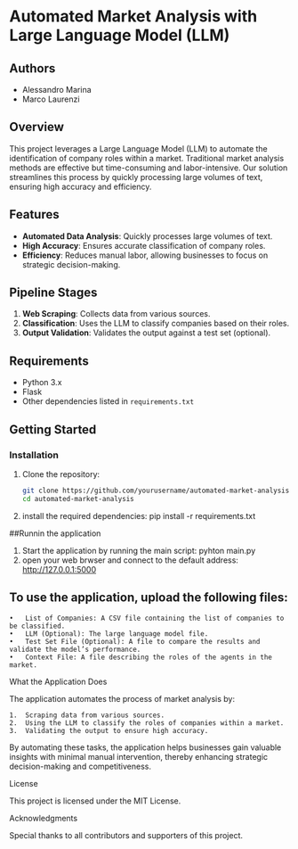 # Automated Market Analysis with Large Language Model (LLM)

## Authors
- Alessandro Marina
- Marco Laurenzi

## Overview
This project leverages a Large Language Model (LLM) to automate the identification of company roles within a market. Traditional market analysis methods are effective but time-consuming and labor-intensive. Our solution streamlines this process by quickly processing large volumes of text, ensuring high accuracy and efficiency. 

## Features
- **Automated Data Analysis**: Quickly processes large volumes of text.
- **High Accuracy**: Ensures accurate classification of company roles.
- **Efficiency**: Reduces manual labor, allowing businesses to focus on strategic decision-making.

## Pipeline Stages
1. **Web Scraping**: Collects data from various sources.
2. **Classification**: Uses the LLM to classify companies based on their roles.
3. **Output Validation**: Validates the output against a test set (optional).

## Requirements
- Python 3.x
- Flask
- Other dependencies listed in `requirements.txt`

## Getting Started

### Installation
1. Clone the repository:
   ```sh
   git clone https://github.com/yourusername/automated-market-analysis.git
   cd automated-market-analysis
2. install the required dependencies: pip install -r requirements.txt

##Runnin the application 
1. Start the application by running the main script: pyhton main.py
2. open your web brwser and connect to the default address:
http://127.0.0.1:5000

## To use the application, upload the following files:

	•	List of Companies: A CSV file containing the list of companies to be classified.
	•	LLM (Optional): The large language model file.
	•	Test Set File (Optional): A file to compare the results and validate the model’s performance.
	•	Context File: A file describing the roles of the agents in the market.

What the Application Does

The application automates the process of market analysis by:

	1.	Scraping data from various sources.
	2.	Using the LLM to classify the roles of companies within a market.
	3.	Validating the output to ensure high accuracy.

By automating these tasks, the application helps businesses gain valuable insights with minimal manual intervention, thereby enhancing strategic decision-making and competitiveness.

License

This project is licensed under the MIT License.

Acknowledgments

Special thanks to all contributors and supporters of this project.








